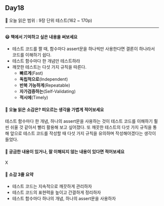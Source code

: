## Day18
🔖 오늘 읽은 범위 : 9장 단위 테스트(162 ~ 170p) 
  
---

#### 😃 책에서 기억하고 싶은 내용을 써보세요
- 테스트 코드를 짤 때, 함수마다 assert문을 하나씩만 사용한다면 결론이 하나라서 코드를 이해하기 쉽다. 
- 테스트 함수마다 한 개념만 테스트하라
- 깨끗한 테스트는 다섯 가지 규칙을 따른다.
  - **빠르게**(Fast)
  - **독립적으로**(Independent)
  - **반복 가능하게**(Repeatable)
  - **자가검증하는**(Self-Validating)
  - **적시에**(Timely)
  
#### 🤔 오늘 읽은 소감은? 떠오르는 생각을 가볍게 적어보세요
테스트 함수마다 한 개념, 하나의 assert문을 사용하는 것이 테스트 코드를 이해하기 훨씬 쉬울 것 같아서 빨리 활용해 보고 싶어졌다. 또 깨끗한 테스트의 다섯 가지 규칙을 통해 앞으로 테스트 코드를 작성할 때 다섯 가지 규칙을 유의하며 작성해야겠다는 생각이 들었다.   

#### 🔎 궁금한 내용이 있거나, 잘 이해되지 않는 내용이 있다면 적어보세요 
X

#### 📝 소감 3줄 요약
- 테스트 코드는 지속적으로 깨끗하게 관리하자
- 테스트 코드의 표현력을 높이고 간결하게 정리하자
- 테스트 함수마다 하나의 개념, 하나의 assert문을 사용하자
